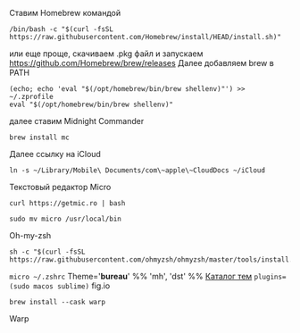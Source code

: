 Ставим Homebrew командой
```
/bin/bash -c "$(curl -fsSL https://raw.githubusercontent.com/Homebrew/install/HEAD/install.sh)"
```
или еще проще, скачиваем .pkg файл и запускаем
https://github.com/Homebrew/brew/releases 
Далее добавляем brew в PATH
```
(echo; echo 'eval "$(/opt/homebrew/bin/brew shellenv)"') >> ~/.zprofile
eval "$(/opt/homebrew/bin/brew shellenv)"
```
далее ставим Midnight Commander
```
brew install mc
```
Далее ссылку на iCloud
```
ln -s ~/Library/Mobile\ Documents/com\~apple\~CloudDocs ~/iCloud
```
Текстовый редактор Micro
```
curl https://getmic.ro | bash

sudo mv micro /usr/local/bin 
```
Oh-my-zsh
```
sh -c "$(curl -fsSL https://raw.githubusercontent.com/ohmyzsh/ohmyzsh/master/tools/install.sh)"
```
`micro ~/.zshrc` 
Theme='**bureau**' %% 'mh', 'dst' %%
[Каталог тем](https://github.com/ohmyzsh/ohmyzsh/wiki/Themes#gallifrey)
`plugins=(sudo macos sublime)`
fig.io
```
brew install --cask warp
```
Warp